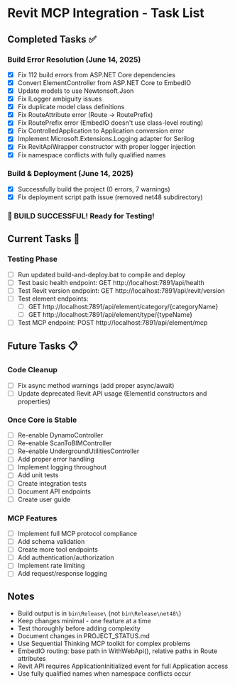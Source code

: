 # Revit MCP Integration - Task List

## Completed Tasks ✅

### Build Error Resolution (June 14, 2025)
- [x] Fix 112 build errors from ASP.NET Core dependencies
- [x] Convert ElementController from ASP.NET Core to EmbedIO
- [x] Update models to use Newtonsoft.Json
- [x] Fix ILogger ambiguity issues
- [x] Fix duplicate model class definitions
- [x] Fix RouteAttribute error (Route → RoutePrefix)
- [x] Fix RoutePrefix error (EmbedIO doesn't use class-level routing)
- [x] Fix ControlledApplication to Application conversion error
- [x] Implement Microsoft.Extensions.Logging adapter for Serilog
- [x] Fix RevitApiWrapper constructor with proper logger injection
- [x] Fix namespace conflicts with fully qualified names

### Build & Deployment (June 14, 2025)
- [x] Successfully build the project (0 errors, 7 warnings)
- [x] Fix deployment script path issue (removed net48 subdirectory)

### 🎉 BUILD SUCCESSFUL! Ready for Testing!

## Current Tasks 🚧

### Testing Phase
- [ ] Run updated build-and-deploy.bat to compile and deploy
- [ ] Test basic health endpoint: GET http://localhost:7891/api/health
- [ ] Test Revit version endpoint: GET http://localhost:7891/api/revit/version
- [ ] Test element endpoints:
  - [ ] GET http://localhost:7891/api/element/category/{categoryName}
  - [ ] GET http://localhost:7891/api/element/type/{typeName}
- [ ] Test MCP endpoint: POST http://localhost:7891/api/element/mcp

## Future Tasks 📋

### Code Cleanup
- [ ] Fix async method warnings (add proper async/await)
- [ ] Update deprecated Revit API usage (ElementId constructors and properties)

### Once Core is Stable
- [ ] Re-enable DynamoController
- [ ] Re-enable ScanToBIMController
- [ ] Re-enable UndergroundUtilitiesController
- [ ] Add proper error handling
- [ ] Implement logging throughout
- [ ] Add unit tests
- [ ] Create integration tests
- [ ] Document API endpoints
- [ ] Create user guide

### MCP Features
- [ ] Implement full MCP protocol compliance
- [ ] Add schema validation
- [ ] Create more tool endpoints
- [ ] Add authentication/authorization
- [ ] Implement rate limiting
- [ ] Add request/response logging

## Notes
- Build output is in `bin\Release\` (not `bin\Release\net48\`)
- Keep changes minimal - one feature at a time
- Test thoroughly before adding complexity
- Document changes in PROJECT_STATUS.md
- Use Sequential Thinking MCP toolkit for complex problems
- EmbedIO routing: base path in WithWebApi(), relative paths in Route attributes
- Revit API requires ApplicationInitialized event for full Application access
- Use fully qualified names when namespace conflicts occur
